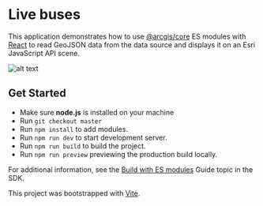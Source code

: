 # Live buses

This application demonstrates how to use [@arcgis/core](https://www.npmjs.com/package/@arcgis/core) ES modules with [React](https://reactjs.org/) to read GeoJSON data from the data source and displays it on an Esri JavaScript API scene.  

![alt text](map.png "map screen shot")

## Get Started
- Make sure **node.js** is installed on your machine
- Run `git checkout master`
- Run `npm install` to add modules.
- Run `npm run dev` to start development server.
- Run `npm run build` to build the project.
- Run `npm run preview` previewing the production build locally.


For additional information, see the [Build with ES modules](https://developers.arcgis.com/javascript/latest/es-modules/) Guide topic in the SDK.

This project was bootstrapped with [Vite](https://vitejs.dev/).

